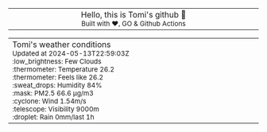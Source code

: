 
<div align="center">
<table>
<tbody>
<td align="center">
<img width="2000" height="0"><br>
Hello, this is Tomi's github 👋<br>
<sup>Built with ❤️, GO & Github Actions</sup><br>
<img width="2000" height="0">
</td>
</tbody>
</table>
</div>
<table>
<tbody>
<td align="left">
<img width="2000" height="0"><br>
Tomi's weather conditions<br>
<sup>Updated at 2024-05-13T22:59:03Z</sup><br>
<sup>:low_brightness: Few Clouds</sup><br>
<sup>:thermometer: Temperature 26.2 </sup><br>
<sup>:thermometer: Feels like 26.2</sup><br>
<sup>:sweat_drops: Humidity 84%</sup><br>
<sup>:mask: PM2.5 66.6 μg/m3</sup><br>
<sup>:cyclone: Wind 1.54m/s </sup><br>
<sup>:telescope: Visibility 9000m </sup><br>
<sup>:droplet: Rain 0mm/last 1h </sup><br>
<img width="2000" height="0">
</td>
<td align="left">
<img width="2000" height="0"><br>
<br>
<img width="2000" height="0">
</td>
</tbody>
</table>
</div>
    